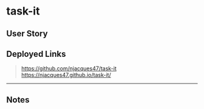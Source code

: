# task-it

## User Story

## Deployed Links
> https://github.com/njacques47/task-it
> https://njacques47.github.io/task-it/

----------------------
## Notes

